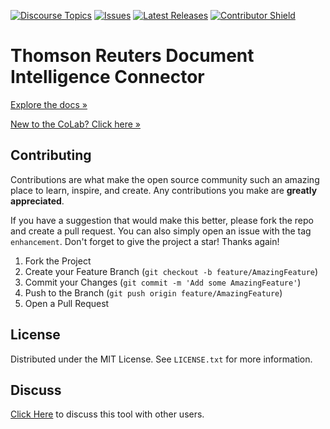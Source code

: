 [![Discourse Topics][discourse-shield]][discourse-url]
[![Issues][issues-shield]][issues-url]
[![Latest Releases][release-shield]][release-url]
[![Contributor Shield][contributor-shield]][contributors-url]

[discourse-shield]:https://img.shields.io/discourse/topics?label=Discuss%20This%20Tool&server=https%3A%2F%2Fdeveloper.sailpoint.com%2Fdiscuss
[discourse-url]:https://developer.sailpoint.com/discuss/tag/workflows
[issues-shield]:https://img.shields.io/github/issues/sailpoint-oss/repo-template?label=Issues
[issues-url]:https://github.com/sailpoint-oss/repo-template/issues
[release-shield]: https://img.shields.io/github/v/release/sailpoint-oss/repo-template?label=Current%20Release
[release-url]:https://github.com/sailpoint-oss/repo-template/releases
[contributor-shield]:https://img.shields.io/github/contributors/sailpoint-oss/repo-template?label=Contributors
[contributors-url]:https://github.com/sailpoint-oss/repo-template/graphs/contributors

# Thomson Reuters Document Intelligence Connector
[Explore the docs »](https://your-link-to-colab-topic-here)

[New to the CoLab? Click here »](https://developer.sailpoint.com/discuss/t/about-the-sailpoint-developer-community-colab/11230)

<!-- CONTRIBUTING -->
## Contributing

Contributions are what make the open source community such an amazing place to learn, inspire, and create. Any contributions you make are **greatly appreciated**.

If you have a suggestion that would make this better, please fork the repo and create a pull request. You can also simply open an issue with the tag `enhancement`.
Don't forget to give the project a star! Thanks again!

1. Fork the Project
2. Create your Feature Branch (`git checkout -b feature/AmazingFeature`)
3. Commit your Changes (`git commit -m 'Add some AmazingFeature'`)
4. Push to the Branch (`git push origin feature/AmazingFeature`)
5. Open a Pull Request

<!-- LICENSE -->
## License

Distributed under the MIT License. See `LICENSE.txt` for more information.

<!-- CONTACT -->
## Discuss
[Click Here](https://developer.sailpoint.com/dicuss/tag/{tagName}) to discuss this tool with other users.
